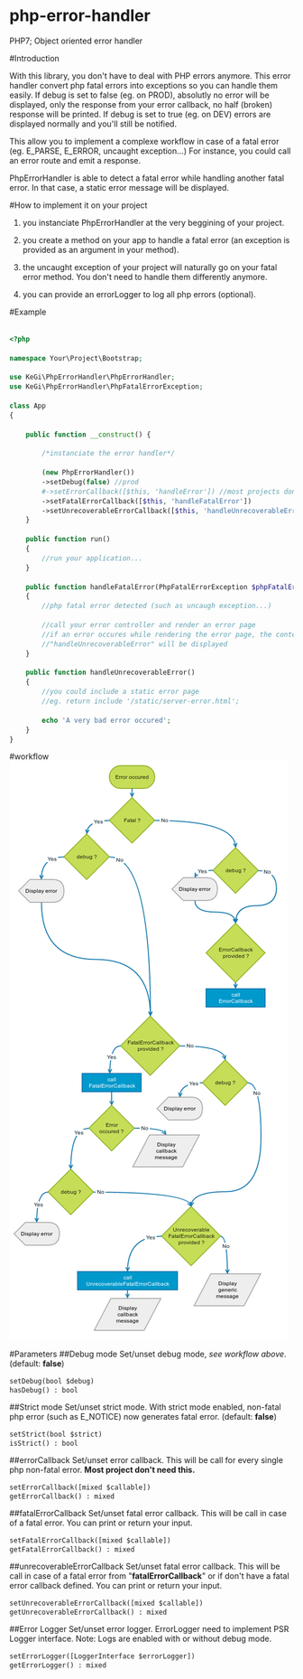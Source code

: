 # php-error-handler
PHP7; Object oriented error handler

#Introduction

With this library, you don't have to deal with PHP errors anymore. This error handler convert php fatal errors into exceptions so you can handle them easily. If debug is set to false (eg. on PROD), absolutly no error will be displayed, only the response from your error callback, no half (broken) response will be printed. If debug is set to true (eg. on DEV) errors are displayed normally and you'll still be notified.

This allow you to implement a complexe workflow in case of a fatal error (eg. E_PARSE, E_ERROR, uncaught exception...) For instance, you could call an error route and emit a response.

PhpErrorHandler is able to detect a fatal error while handling another fatal error. In that case, a static error message will be displayed.

#How to implement it on your project

1) you instanciate PhpErrorHandler at the very beggining of your project.

2) you create a method on your app to handle a fatal error (an exception is provided as an argument in your method).

3) the uncaught exception of your project will naturally go on your fatal error method. You don't need to handle them differently anymore.

4) you can provide an errorLogger to log all php errors (optional).

#Example

```php

<?php

namespace Your\Project\Bootstrap;

use KeGi\PhpErrorHandler\PhpErrorHandler;
use KeGi\PhpErrorHandler\PhpFatalErrorException;

class App
{

    public function __construct() {
        
        /*instanciate the error handler*/
        
        (new PhpErrorHandler())
        ->setDebug(false) //prod
        #->setErrorCallback([$this, 'handleError']) //most projects don't need this
        ->setFatalErrorCallback([$this, 'handleFatalError'])
        ->setUnrecoverableErrorCallback([$this, 'handleUnrecoverableError']);
    }
    
    public function run()
    {
        //run your application...
    }
    
    public function handleFatalError(PhpFatalErrorException $phpFatalErrorException)
    {
        //php fatal error detected (such as uncaugh exception...)
        
        //call your error controller and render an error page
        //if an error occures while rendering the error page, the content of
        //"handleUnrecoverableError" will be displayed
    }
    
    public function handleUnrecoverableError()
    {
        //you could include a static error page
        //eg. return include '/static/server-error.html';
        
        echo 'A very bad error occured';
    }
}

```

#workflow
![alt tag](https://raw.githubusercontent.com/kegi/php-error-handler/master/docs/workflow.png)

#Parameters
##Debug mode
Set/unset debug mode, *see workflow above*. (default: **false**)
```
setDebug(bool $debug)
hasDebug() : bool
```

##Strict mode
Set/unset strict mode. With strict mode enabled, non-fatal php error (such as E_NOTICE) now generates fatal error. (default: **false**)
```
setStrict(bool $strict)
isStrict() : bool
```

##errorCallback
Set/unset error callback. This will be call for every single php non-fatal error. **Most project don't need this.**
```
setErrorCallback([mixed $callable])
getErrorCallback() : mixed
```

##fatalErrorCallback
Set/unset fatal error callback. This will be call in case of a fatal error. You can print or return your input.
```
setFatalErrorCallback([mixed $callable])
getFatalErrorCallback() : mixed
```

##unrecoverableErrorCallback
Set/unset fatal error callback. This will be call in case of a fatal error from "**fatalErrorCallback**" or if don't have a fatal error callback defined. You can print or return your input.
```
setUnrecoverableErrorCallback([mixed $callable])
getUnrecoverableErrorCallback() : mixed
```

##Error Logger
Set/unset error logger. ErrorLogger need to implement PSR Logger interface. Note: Logs are enabled with or without debug mode.
```
setErrorLogger([LoggerInterface $errorLogger])
getErrorLogger() : mixed
```
